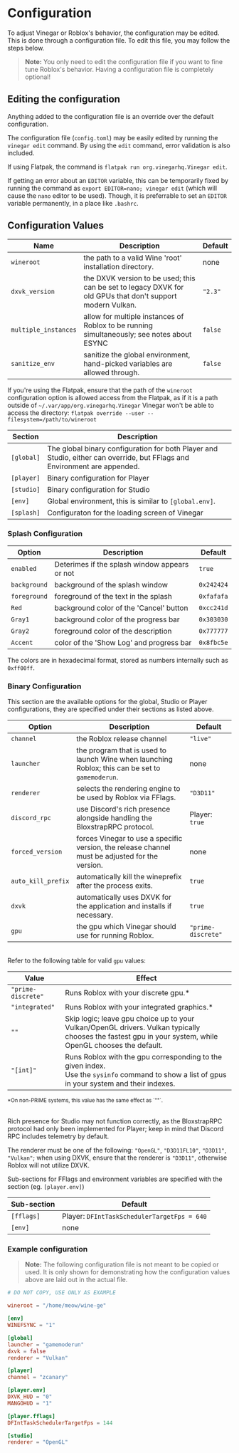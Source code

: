 # Configuration

To adjust Vinegar or Roblox's behavior, the configuration may be edited. This is done through a configuration file. To edit this file, you may follow the steps below.

> **Note:** You only need to edit the configuration file if you want to fine tune Roblox's behavior. Having a configuration file is completely optional!

## Editing the configuration

Anything added to the configuration file is an override over the default configuration.

The configuration file (`config.toml`) may be easily edited by running the `vinegar edit` command. By using the `edit` command, error validation is also included.

If using Flatpak, the command is `flatpak run org.vinegarhq.Vinegar edit`.

If getting an error about an `EDITOR` variable, this can be temporarily fixed by running the command as `export EDITOR=nano; vinegar edit` (which will cause the `nano` editor to be used). Though, it is preferrable to set an `EDITOR` variable permanently, in a place like `.bashrc`.

## Configuration Values

| Name                 | Description                                                                                                | Default |
| -------------------- | ---------------------------------------------------------------------------------------------------------- | ------- |
| `wineroot`           | the path to a valid Wine 'root' installation directory.                                                    | none    |
| `dxvk_version`       | the DXVK version to be used; this can be set to legacy DXVK for old GPUs that don't support modern Vulkan. | `"2.3"` |
| `multiple_instances` | allow for multiple instances of Roblox to be running simultaneously; see notes about ESYNC                 | `false` |
| `sanitize_env`       | sanitize the global environment, hand-picked variables are allowed through.                                | `false` |

If you're using the Flatpak, ensure that the path of the `wineroot` configuration option is allowed access from the Flatpak, as if it is a path outside of `~/.var/app/org.vinegarhq.Vinegar` Vinegar won't be able to access the directory: `flatpak override --user --filesystem=/path/to/wineroot`

| Section    | Description                                                                                                               |
| ---------- | ------------------------------------------------------------------------------------------------------------------------- |
| `[global]` | The global binary configuration for both Player and Studio, either can override, but FFlags and Environment are appended. |
| `[player]` | Binary configuration for Player                                                                                           |
| `[studio]` | Binary configuration for Studio                                                                                           |
| `[env]`    | Global environment, this is similar to `[global.env]`.                                                                    |
| `[splash]` | Configuraton for the loading screen of Vinegar                                                                            |

### Splash Configuration

| Option       | Description                                   | Default    |
| ------------ | --------------------------------------------- | ---------- |
| `enabled`    | Deterimes if the splash window appears or not | `true`     |
| `background` | background of the splash window               | `0x242424` |
| `foreground` | foreground of the text in the splash          | `0xfafafa` |
| `Red`        | background color of the 'Cancel' button       | `0xcc241d` |
| `Gray1`      | background color of the progress bar          | `0x303030` |
| `Gray2`      | foreground color of the description           | `0x777777` |
| `Accent`     | color of the 'Show Log' and progress bar      | `0x8fbc5e` |

The colors are in hexadecimal format, stored as numbers internally such as `0xff00ff`.

### Binary Configuration

This section are the available options for the global, Studio or Player configurations, they are specified under their sections as listed above.

| Option             | Description                                                                                      | Default            |
| ------------------ | ------------------------------------------------------------------------------------------------ | ------------------ |
| `channel`          | the Roblox release channel                                                                       | `"live"`           |
| `launcher`         | the program that is used to launch Wine when launching Roblox; this can be set to `gamemoderun`. | none               |
| `renderer`         | selects the rendering engine to be used by Roblox via FFlags.                                    | `"D3D11"`          |
| `discord_rpc`      | use Discord's rich presence alongside handling the BloxstrapRPC protocol.                        | Player: `true`     |
| `forced_version`   | forces Vinegar to use a specific version, the release channel must be adjusted for the version.  | none               |
| `auto_kill_prefix` | automatically kill the wineprefix after the process exits.                                       | `true`             |
| `dxvk`             | automatically uses DXVK for the application and installs if necessary.                           | `true`             |
| `gpu`              | the gpu which Vinegar should use for running Roblox.                                             | `"prime-discrete"` |

<br/>Refer to the following table for valid `gpu` values:

| Value              | Effect                                                                                                                                                    |
| ------------------ | --------------------------------------------------------------------------------------------------------------------------------------------------------- |
| `"prime-discrete"` | Runs Roblox with your discrete gpu.\*                                                                                                                     |
| `"integrated"`     | Runs Roblox with your integrated graphics.\*                                                                                                              |
| `""`               | Skip logic; leave gpu choice up to your Vulkan/OpenGL drivers. Vulkan typically chooses the fastest gpu in your system, while OpenGL chooses the default. |
| `"[int]"`          | Runs Roblox with the gpu corresponding to the given index.<br/>Use the `sysinfo` command to show a list of gpus in your system and their indexes.         |

<p><sub>*On non-PRIME systems, this value has the same effect as `""`.</sub></p>

<br/>Rich presence for Studio may not function correctly, as the BloxstrapRPC protocol had only been implemented for Player; keep in mind that Discord RPC includes telemetry by default.

The renderer must be one of the following: `"OpenGL"`, `"D3D11FL10"`, `"D3D11"`, `"Vulkan"`;
when using DXVK, ensure that the renderer is `"D3D11"`, otherwise Roblox will not utilize DXVK.

Sub-sections for FFlags and environment variables are specified with the section (eg. `[player.env]`)

| Sub-section | Default                                     |
| ----------- | ------------------------------------------- |
| `[fflags]`  | Player: `DFIntTaskSchedulerTargetFps = 640` |
| `[env]`     | none                                        |

### Example configuration

> **Note:** The following configuration file is not meant to be copied or used. It is only shown for demonstrating how the configuration values above are laid out in the actual file.

```toml
# DO NOT COPY, USE ONLY AS EXAMPLE

wineroot = "/home/meow/wine-ge"

[env]
WINEFSYNC = "1"

[global]
launcher = "gamemoderun"
dxvk = false
renderer = "Vulkan"

[player]
channel = "zcanary"

[player.env]
DXVK_HUD = "0"
MANGOHUD = "1"

[player.fflags]
DFIntTaskSchedulerTargetFps = 144

[studio]
renderer = "OpenGL"
```
